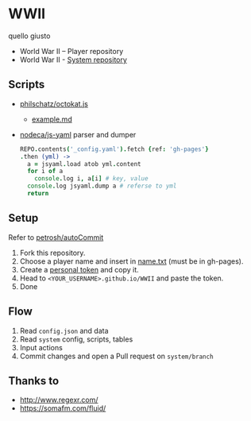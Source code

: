 # WWII

quello giusto

- World War II – Player repository
- World War II - [System repository](https://github.com/Fork-n-Play/WWII-system)

## Scripts

- [philschatz/octokat.js](https://github.com/philschatz/octokat.js)
  - [example.md](https://github.com/philschatz/octokat.js/blob/afde38c4bf20423dc51215816047277c003cac14/examples.md)

- [nodeca/js-yaml](https://github.com/nodeca/js-yaml) parser and dumper  
  ```coffee
  REPO.contents('_config.yaml').fetch {ref: 'gh-pages'}
  .then (yml) ->
    a = jsyaml.load atob yml.content
    for i of a
      console.log i, a[i] # key, value
    console.log jsyaml.dump a # referse to yml
    return
  ```

## Setup

Refer to [petrosh/autoCommit](https://github.com/petrosh/autoCommit)

1. Fork this repository.
2. Choose a player name and insert in [name.txt](../../edit/gh-pages/name.txt) (must be in gh-pages).
3. Create a [personal token](https://github.com/settings/tokens) and copy it.
4. Head to `<YOUR_USERNAME>.github.io/WWII` and paste the token.
5. Done

## Flow

1. Read `config.json` and data
2. Read `system` config, scripts, tables
3. Input actions
4. Commit changes and open a Pull request on `system/branch`

## Thanks to

- http://www.regexr.com/
- https://somafm.com/fluid/
